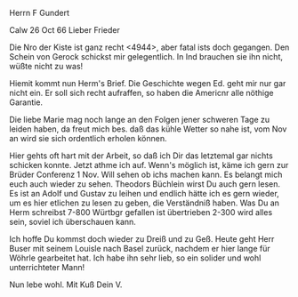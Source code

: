 Herrn F Gundert

 Calw 26 Oct 66
Lieber Frieder

Die Nro der Kiste ist ganz recht <4944>, aber fatal ists doch gegangen. Den Schein von Gerock schickst mir gelegentlich. In Ind brauchen sie ihn nicht, wüßte nicht zu was!

Hiemit kommt nun Herm's Brief. Die Geschichte wegen Ed. geht mir nur gar nicht ein. Er soll sich recht aufraffen, so haben die Americnr alle nöthige Garantie.

Die liebe Marie mag noch lange an den Folgen jener schweren Tage zu leiden haben, da freut mich bes. daß das kühle Wetter so nahe ist, vom Nov an wird sie sich ordentlich erholen können.

Hier gehts oft hart mit der Arbeit, so daß ich Dir das letztemal gar nichts schicken konnte. Jetzt athme ich auf. Wenn's möglich ist, käme ich gern zur Brüder Conferenz 1 Nov. Will sehen ob ichs machen kann. Es belangt mich euch auch wieder zu sehen. Theodors Büchlein wirst Du auch gern lesen. Es ist an Adolf und Gustav zu leihen und endlich hätte ich es gern wieder, um es hier etlichen zu lesen zu geben, die Verständniß haben. Was Du an Herm schreibst 7-800 Würtbgr gefallen ist übertrieben 2-300 wird alles sein, soviel ich überschauen kann.

Ich hoffe Du kommst doch wieder zu Dreiß und zu Geß. Heute geht Herr Buser mit seinem Louisle nach Basel zurück, nachdem er hier lange für Wöhrle gearbeitet hat. Ich habe ihn sehr lieb, so ein solider und wohl unterrichteter Mann!

Nun lebe wohl. Mit Kuß Dein
 V.
